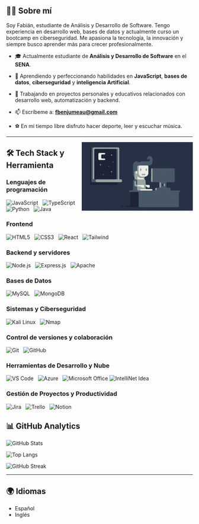 ## 👨‍💻 Sobre mí

Soy Fabián, estudiante de Análisis y Desarrollo de Software. Tengo experiencia en desarrollo web, bases de datos y actualmente curso un bootcamp en ciberseguridad. Me apasiona la tecnología, la innovación y siempre busco aprender más para crecer profesionalmente.  



- 🎓 Actualmente estudiante de **Análisis y Desarrollo de Software** en el **SENA**.  

- 🌱 Aprendiendo y perfeccionando habilidades en **JavaScript**, **bases de datos**, **ciberseguridad** y **inteligencia Artificial**.  

- 🔭 Trabajando en proyectos personales y educativos relacionados con desarrollo web, automatización y backend.  

- 📫 Escríbeme a: **fbenjumeau@gmail.com**  

- ⚽ En mi tiempo libre disfruto hacer deporte, leer y escuchar música.



---

<img alt="Night Coding" src="https://raw.githubusercontent.com/AVS1508/AVS1508/master/assets/Night-Coding.gif" align="right"/>



## 🛠 Tech Stack y Herramienta



### Lenguajes de programación  

![JavaScript](https://img.shields.io/badge/-JavaScript-F7DF1E?logo=javascript&logoColor=000)  
![TypeScript](https://img.shields.io/badge/-TypeScript-3178C6?logo=typescript&logoColor=fff)  
![Python](https://img.shields.io/badge/-Python-3776AB?logo=python&logoColor=fff)  
![Java](https://img.shields.io/badge/-Java-007396?logo=java&logoColor=fff)



### Frontend  
![HTML5](https://img.shields.io/badge/-HTML5-E34F26?logo=html5&logoColor=fff)  
![CSS3](https://img.shields.io/badge/-CSS3-1572B6?logo=css3&logoColor=fff)  
![React](https://img.shields.io/badge/-React-61DAFB?logo=react&logoColor=000)  
![Tailwind](https://img.shields.io/badge/-TailwindCSS-06B6D4?logo=tailwind-css&logoColor=fff)



### Backend y servidores  
![Node.js](https://img.shields.io/badge/Node.js-339933?style=for-the-badge&logo=nodedotjs&logoColor=white)  
![Express.js](https://img.shields.io/badge/Express.js-000000?style=for-the-badge&logo=express&logoColor=white)  
![Apache](https://img.shields.io/badge/Apache-D22128?style=for-the-badge&logo=apache&logoColor=white)



### Bases de Datos  
![MySQL](https://img.shields.io/badge/-MySQL-4479A1?logo=mysql&logoColor=fff)  
![MongoDB](https://img.shields.io/badge/-MongoDB-47A248?logo=mongodb&logoColor=fff)


### Sistemas y Ciberseguridad  
![Kali Linux](https://img.shields.io/badge/Kali_Linux-557C94?style=for-the-badge&logo=kali-linux&logoColor=white)  
![Nmap](https://img.shields.io/badge/Nmap-214478?style=for-the-badge&logo=nmap&logoColor=white)



### Control de versiones y colaboración  

![Git](https://img.shields.io/badge/Git-F05033?style=for-the-badge&logo=git&logoColor=white)  
![GitHub](https://img.shields.io/badge/GitHub-181717?style=for-the-badge&logo=github&logoColor=white)



### Herramientas de Desarrollo y Nube  

![VS Code](https://img.shields.io/badge/-VSCode-007ACC?logo=visual-studio-code&logoColor=fff)  
![Azure](https://img.shields.io/badge/-Azure-0078D4?logo=microsoft-azure&logoColor=fff)  
![Microsoft Office](https://img.shields.io/badge/-Office-D83B01?logo=microsoft-office&logoColor=fff)
![IntelliNet Idea](https://img.shields.io/badge/-IntelliNet%20Idea-00AEEF?logo=data:image/svg+xml;base64,PHN2ZyBmaWxsPSIjZmZmIiB2aWV3Qm94PSIwIDAgMjQgMjQiPjxwYXRoIGQ9Ik0xMiAxNmMtMi43IDAtNSA0LTIgNSAxLTIgMi0zIDQtM3ptNi0xMGMtMSAyLTYgNS02IDIgMi0xIDIgMyAzIDN6Ii8+PC9zdmc+)  





### Gestión de Proyectos y Productividad  

![Jira](https://img.shields.io/badge/Jira-0052CC?style=for-the-badge&logo=jira&logoColor=white)  
![Trello](https://img.shields.io/badge/Trello-0079BF?style=for-the-badge&logo=trello&logoColor=white)  
![Notion](https://img.shields.io/badge/Notion-000000?style=for-the-badge&logo=notion&logoColor=white)



## 📊 GitHub Analytics



![GitHub Stats](https://github-readme-stats.vercel.app/api?username=14Fabyzz&show_icons=true&theme=radical&hide_border=false&include_all_commits=true&count_private=true)



![Top Langs](https://github-readme-stats.vercel.app/api/top-langs/?username=14Fabyzz&layout=compact&theme=radical&hide_border=false)



![GitHub Streak](https://github-readme-streak-stats.herokuapp.com?user=14Fabyzz&theme=radical&hide_border=false)





---



## 🌍 Idiomas


- Español
- Inglés

